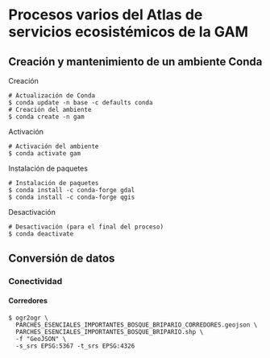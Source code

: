 # Procesos varios del Atlas de servicios ecosistémicos de la GAM

## Creación y mantenimiento de un ambiente Conda
Creación
```terminal
# Actualización de Conda
$ conda update -n base -c defaults conda
# Creación del ambiente
$ conda create -n gam
```

Activación
```terminal
# Activación del ambiente
$ conda activate gam
```

Instalación de paquetes
```terminal
# Instalación de paquetes
$ conda install -c conda-forge gdal
$ conda install -c conda-forge qgis
```
Desactivación
```terminal
# Desactivación (para el final del proceso)
$ conda deactivate
```

## Conversión de datos
### Conectividad
#### Corredores
```terminal
$ ogr2ogr \
  PARCHES_ESENCIALES_IMPORTANTES_BOSQUE_BRIPARIO_CORREDORES.geojson \
  PARCHES_ESENCIALES_IMPORTANTES_BOSQUE_BRIPARIO.shp \
  -f "GeoJSON" \
  -s_srs EPSG:5367 -t_srs EPSG:4326
```
